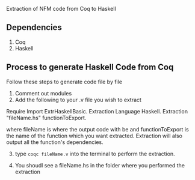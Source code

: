 Extraction of NFM code from Coq to Haskell 

## Dependencies 

1. Coq
2. Haskell 

## Process to generate Haskell Code from Coq

Follow these steps to generate code file by file
1. Comment out modules 
2. Add the following to your .v file you wish to extract 

Require Import ExtrHaskellBasic. 
Extraction Language Haskell.
Extraction "fileName.hs" functionToExport. 

where fileName is where the output code with be and functionToExport is the name of the function which you want extracted. Extraction will also output all the function's dependencies. 

3. type `coqc fileName.v` into the terminal to perform the extraction. 

4. You shoudl see a fileName.hs in the folder where you performed the extraction